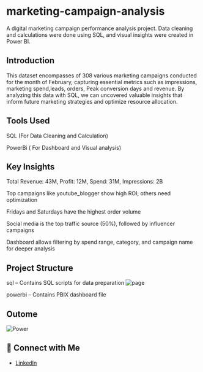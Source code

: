 # marketing-campaign-analysis
A digital marketing campaign performance analysis project. Data cleaning and calculations were done using SQL, and visual insights were created in Power BI.


## Introduction

This dataset encompasses of 308 various marketing campaigns conducted for the month of February, capturing essential metrics such as impressions, marketing spend,leads, orders, Peak conversion days and revenue. 
By analyzing this data with SQL, we can uncovered valuable insights that inform future marketing strategies and optimize resource allocation.

## Tools Used
SQL (For Data Cleaning and Calculation)

PowerBi ( For Dashboard and Visual analysis)

## Key Insights

Total Revenue: 43M, Profit: 12M, Spend: 31M, Impressions: 2B

Top campaigns like youtube_blogger show high ROI; others need optimization

Fridays and Saturdays have the highest order volume

Social media is the top traffic source (50%), followed by influencer campaigns

Dashboard allows filtering by spend range, category, and campaign name for deeper analysis

## Project Structure

sql – Contains SQL scripts for data preparation
![page](https://github.com/user-attachments/assets/25c9093a-268e-4765-9d32-177e53414e85)

powerbi – Contains PBIX dashboard file

## Outome
![Power](https://github.com/user-attachments/assets/6e74108c-3715-4d05-acbd-e6cd709f3951)

## 🔗 Connect with Me
- [LinkedIn](www.linkedin.com/in/sodiqazeez)

